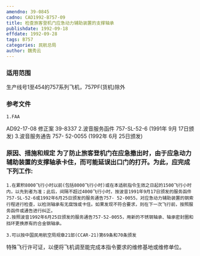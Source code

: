 ```yaml
---
amendno: 39-0845
cadno: CAD1992-B757-09
title: 检查旅客登机门应急动力辅助装置的支撑轴承
publishdate: 1992-09-18
effdate: 1992-09-28
tags: B757
categories: 民航总局
author: 魏秀云
---
```


### 适用范围 
生产线号1至454的757系列飞机，757PF(货机)除外

<!--more-->
### 参考文件
    1.FAA 
AD92-17-08 修正案 39-8337 
    2.波音服务函件 757-SL-52-6 (1991年 9月 17日颁发) 
    3.波音服务通告 757- 52-0055 (1992年 6月 25日颁发) 

### 原因、措施和规定     为了防止旅客登机门在应急撤出时，由于应急动力辅助装置的支撑轴承卡住，而可能延误出口门的打开。为此，应完成下列工作: 
    1.在累积8000飞行小时以前(包括8000飞行小时)或在本适航指令生效之日起的1500飞行小时内，以先到者为准；此后，间隔不超过4000飞行小时，按波音1991年9月17日颁发的服务函件757-SL-52-6或1992年6月25日颁发的服务通告757- 52-0055，对应急动力辅助装置的钢索行程进行检查，以检测轴承有无腐蚀或卡住。如果发现不符合要求，则在下一次飞行前，按照服务函件或通告进行纠正。 
    2.按照波音1992年6月25日颁发的服务通告757-52-0055，用新的不锈钢轴承、轴承密封圈和挡环更换原有的合金钢轴承。 

    3.可以按中国民用航空局规章21部(CCAR-21)第69条和70条颁发
  
特殊飞行许可证，以便将飞机调至能完成本指令要求的维修基地或维修单位。
